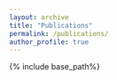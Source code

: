 ```yaml
---
layout: archive
title: "Publications"
permalink: /publications/
author_profile: true
---
```


{% include base_path%}
